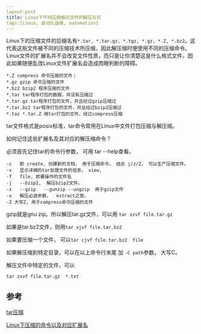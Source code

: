 ```yaml
---
layout:post
title: Linux下不同压缩格式文件的解压方式
tags:[Linux, 自动化运维, automation]
---
```


Linux下的压缩文件的后缀名有`*.tar, *.tar.gz, *.tgz, *.gz, *.Z, *.bz2`。这代表这些文件被不同的压缩技术所压缩，因此解压缩时便使用不同的压缩命令。Linux文件的扩展名并不会改变文件性质，而只是让你清楚这是什么格式文件，因此如果随便乱改Linux文件扩展名会造成肉眼判断的障碍。

```
*.Z compress 命令压缩的文件；
*.gz gzip 命令压缩的文件
*.bz2 bzip2 程序压缩的文件
*.tar tar程序打包的数据，并没有压缩过
*.tar.gz tar程序打包的文件，并且经过gzip压缩过
*.tar.bz2 tar程序打包的文件，并且经过bzip2压缩过
*.taz *.tar.Z 用tar打包的文件，经过compress压缩
```

tar文件格式是posix标准，tar命令常用在Linux中文件打包压缩与解压缩。

如何记住这些扩展名及其对应的解压缩命令？

必须首先记住tar的命令行参数， 可用 tar --help查看。

```
-c   即 create, 创建新的文档， 用于压缩命令， 结合 j/z/Z， 可以生产压缩文件。
-v	 显示详细的tar处理文件的信息， view, 
-f   file, 即要操作的文件名
-j   --bzip2,  解压bzip2文件。
-z   --gzip   --gunzip --ungzip  用于gzip文件
-x	 解压必选参数，  extract之意。  
-Z 大写Z, 用于compress命令压缩的文件
```

gzip就是gnu zip。所以解压tar.gz文件，可以用 `tar xzvf file.tar.gz`

如果是tar.bz2文件，则用`tar xjvf file.tar.bz2`

如果要压缩一个文件， 可以`tar cjvf file.tar.bz2  file`

如果解压缩到特定目录，可以在以上命令行末尾 加 `-C path`参数， 大写C。

解压文件中特定的文件，可以

`tar zxvf file.tar.gz  *.txt`

## 参考

[tar压缩](https://www.cnblogs.com/nuo010/p/16012283.html)

[Linux下压缩的命令以及对应扩展名](https://blog.csdn.net/lc522108813/article/details/45601861?spm=1001.2101.3001.6661.1&utm_medium=distribute.pc_relevant_t0.none-task-blog-2%7Edefault%7ECTRLIST%7ERate-1.pc_relevant_antiscanv2&depth_1-utm_source=distribute.pc_relevant_t0.none-task-blog-2%7Edefault%7ECTRLIST%7ERate-1.pc_relevant_antiscanv2&utm_relevant_index=1)

